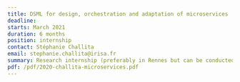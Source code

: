 ```yaml
---
title: DSML for design, orchestration and adaptation of microservices 
deadline: 
starts: March 2021
duration: 6 months
position: internship
contact: Stéphanie Challita
email: stephanie.challita@irisa.fr
summary: Research internship (preferably in Rennes but can be conducted virtually as well). More details and content can be given below.
pdf: /pdf/2020-challita-microservices.pdf
---
```


